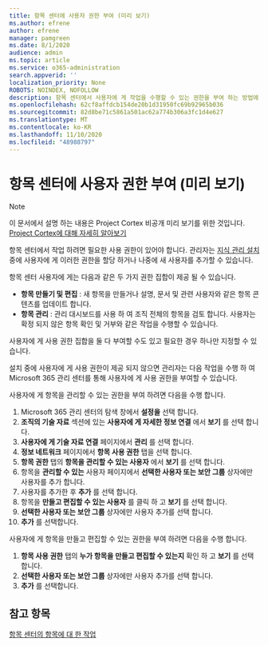 ```yaml
---
title: 항목 센터에 사용자 권한 부여 (미리 보기)
ms.author: efrene
author: efrene
manager: pamgreen
ms.date: 8/1/2020
audience: admin
ms.topic: article
ms.service: o365-administration
search.appverid: ''
localization_priority: None
ROBOTS: NOINDEX, NOFOLLOW
description: 항목 센터에서 사용자에 게 작업을 수행할 수 있는 권한을 부여 하는 방법에 대해 알아봅니다.
ms.openlocfilehash: 62cf8affdcb154de20b1d31950fc69b92965b036
ms.sourcegitcommit: 82d8be71c5861a501ac62a774b306a3fc1d4e627
ms.translationtype: MT
ms.contentlocale: ko-KR
ms.lasthandoff: 11/10/2020
ms.locfileid: "48988797"
---
```

# <a name="give-user-permissions-to-the-topic-center-preview"></a>항목 센터에 사용자 권한 부여 (미리 보기)

> [!Note] 
> 이 문서에서 설명 하는 내용은 Project Cortex 비공개 미리 보기를 위한 것입니다. [Project Cortex에 대해 자세히 알아보기](https://aka.ms/projectcortex) 

항목 센터에서 작업 하려면 필요한 사용 권한이 있어야 합니다. 관리자는 [지식 관리 설치](set-up-topic-experiences.md)중에 사용자에 게 이러한 권한을 할당 하거나 나중에 새 사용자를 추가할 수 있습니다.

항목 센터 사용자에 게는 다음과 같은 두 가지 권한 집합이 제공 될 수 있습니다.

- **항목 만들기 및 편집** : 새 항목을 만들거나 설명, 문서 및 관련 사용자와 같은 항목 콘텐츠를 업데이트 합니다.
- **항목 관리** : 관리 대시보드를 사용 하 여 조직 전체의 항목을 검토 합니다. 사용자는 확정 되지 않은 항목 확인 및 거부와 같은 작업을 수행할 수 있습니다.

사용자에 게 사용 권한 집합을 둘 다 부여할 수도 있고 필요한 경우 하나만 지정할 수 있습니다. 

설치 중에 사용자에 게 사용 권한이 제공 되지 않으면 관리자는 다음 작업을 수행 하 여 Microsoft 365 관리 센터를 통해 사용자에 게 사용 권한을 부여할 수 있습니다.

사용자에 게 항목을 관리할 수 있는 권한을 부여 하려면 다음을 수행 합니다.

1. Microsoft 365 관리 센터의 탐색 창에서 **설정을** 선택 합니다.
2. **조직의 기술 자료** 섹션에 있는 **사용자에 게 자세한 정보 연결** 에서 **보기** 를 선택 합니다.
3. **사용자에 게 기술 자료 연결** 페이지에서 **관리** 를 선택 합니다.
4. **정보 네트워크** 페이지에서 **항목 사용 권한** 탭을 선택 합니다.
5. **항목 권한** 탭의 **항목을 관리할 수 있는 사용자** 에서 **보기** 를 선택 합니다.
6.  항목을 **관리할 수 있는** 사용자 페이지에서 **선택한 사용자 또는 보안 그룹** 상자에만 사용자를 추가 합니다.
7. 사용자를 추가한 후 **추가** 를 선택 합니다.
3. 항목을 **만들고 편집할 수 있는 사용자** 를 클릭 하 고 **보기** 를 선택 합니다.
4. **선택한 사용자 또는 보안 그룹** 상자에만 사용자 추가를 선택 합니다.
5. **추가** 를 선택합니다.

사용자에 게 항목을 만들고 편집할 수 있는 권한을 부여 하려면 다음을 수행 합니다.

1. **항목 사용 권한** 탭의 **누가 항목을 만들고 편집할 수 있는지** 확인 하 고 **보기** 를 선택 합니다.
2. **선택한 사용자 또는 보안 그룹** 상자에만 사용자 추가를 선택 합니다.
3. **추가** 를 선택합니다.



## <a name="see-also"></a>참고 항목
  
[항목 센터의 항목에 대 한 작업](work-with-topics.md)



